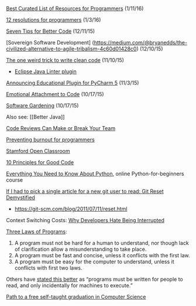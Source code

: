 [Best Curated List of Resources for Programmers](https://github.com/fcrimins/awesome) (1/11/16)

[12 resolutions for programmers](http://matt.might.net/articles/programmers-resolutions/) (1/3/16)

[Seven Tips for Better Code](http://alesnosek.com/blog/2015/06/06/seven-tips-for-better-code/) (12/11/15)

[Sovereign Software Development] (https://medium.com/@bryanedds/the-civilized-alternative-to-agile-tribalism-4c60d01428c0) (12/10/15)

[The one weird trick to write clean code](http://www.hugotunius.se/clean-code/code/ci/2015/11/09/the-one-weird-trick-to-write-clean-code.html) (11/10/15)
* [Eclipse Java Linter plugin](https://www.google.com/search?q=linter+for+java&ie=utf-8&oe=utf-8#q=linter+java+eclipse)

[Announcing Educational Plugin for PyCharm 5](http://blog.jetbrains.com/pycharm/2015/11/announcing-educational-plugin-for-pycharm-5/?utm_source=feedburner&utm_medium=feed&utm_campaign=Feed%3A+Pycharm+%28JetBrains+PyCharm+Blog%29) (11/3/15)

[Emotional Attachment to Code](http://www.codereadability.com/emotional-attachment-to-code/) (10/17/15)

[Software Gardening](http://alecmunro.blogspot.com/2015/10/software-gardening-in-practice.html) (10/17/15)

Also see: [[Better Java]]

[Code Reviews Can Make or Break Your Team](https://medium.com/swlh/code-reviews-can-make-or-break-your-team-a3cfdcc15de1)

[Preventing burnout for programmers](https://medium.com/@karolisram/preventing-burnout-for-programmers-12b4968adbaa)

[Stamford Open Classroom](http://openclassroom.stanford.edu/MainFolder/HomePage.php)

[10 Principles for Good Code](http://blog.d3in.org/post/130288777151/10-principles-for-good-code)

[Everything You Need to Know About Python](http://academy.ehacking.net/courses/python-and-python-django-for-beginners-2-course-package/), online Python-for-beginners course

[If I had to pick a single article for a new git user to read: Git Reset Demystified](https://www.reddit.com/r/programming/comments/3mp5ok/if_i_had_to_pick_a_single_article_for_a_new_git/)
* https://git-scm.com/blog/2011/07/11/reset.html

Context Switching Costs: [Why Developers Hate Being Interrupted](http://thetomorrowlab.com/2015/01/why-developers-hate-being-interrupted/)

[Three Laws of Programs](http://jeremymikkola.com/posts/2015_08_28_warming_up_to_go.html):
  1. A program must not be hard for a human to understand, nor though lack of clarification allow a misunderstanding to take place.
  2. A program must be fast and concise, unless it conflicts with the first law.
  3. A program must be easy for the computer to understand, unless it conflicts with first two laws.

  Others have [stated this better](https://mitpress.mit.edu/sicp/front/node3.html) as “programs must be written for people to read, and only incidentally for machines to execute.”

[Path to a free self-taught graduation in Computer Science](https://github.com/open-source-society/computer-science-and-engineering)